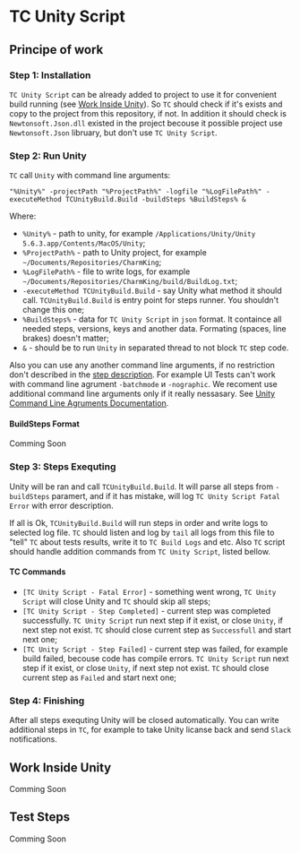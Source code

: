 TC Unity Script
====================================

Principe of work
---------------------

### Step 1: Installation ###

`TC Unity Script` can be already added to project to use it for convenient build running (see [Work Inside Unity](#work-inside-unity)). So `TC` should check if it's exists and copy to the project from this repository, if not. In addition it should check is `Newtonsoft.Json.dll` existed in the project becouse it possible project use `Newtonsoft.Json` libruary, but don't use `TC Unity Script`.


### Step 2: Run Unity ###

`TC` call `Unity` with command line arguments:
```
"%Unity%" -projectPath "%ProjectPath%" -logfile "%LogFilePath%" -executeMethod TCUnityBuild.Build -buildSteps %BuildSteps% &
```
Where:
* `%Unity%` - path to unity, for example `/Applications/Unity/Unity 5.6.3.app/Contents/MacOS/Unity`;
* `%ProjectPath%` - path to Unity project, for example `~/Documents/Repositories/CharmKing`;
* `%LogFilePath%` - file to write logs, for example `~/Documents/Repositories/CharmKing/build/BuildLog.txt`;
* `-executeMethod TCUnityBuild.Build` - say Unity what method it should call. `TCUnityBuild.Build` is entry point for steps runner. You shouldn't change this one;
* `%BuildSteps%` - data for `TC Unity Script` in `json` format. It containce all needed steps, versions, keys and another data. Formating (spaces, line brakes) doesn't matter;
* `&` - should be to run `Unity` in separated thread to not block `TC` step code. 

Also you can use any another command line arguments, if no restriction don't described in the [step description](#test-steps). For example UI Tests can't work with command line agrument `-batchmode` и `-nographic`. We recoment use additional command line arguments only if it really nessasary.
See [Unity Command Line Agruments Documentation](https://docs.unity3d.com/Manual/CommandLineArguments.html). 


#### BuildSteps Format ####

Comming Soon


### Step 3: Steps Exequting ###

Unity will be ran and call `TCUnityBuild.Build`. It will parse all steps from `-buildSteps` paramert, and if it has mistake, will log `TC Unity Script Fatal Error` with error description.

If all is Ok, `TCUnityBuild.Build` will run steps in order and write logs to selected log file. `TC` should listen and log by `tail` all logs from this file to "tell" `TC` about tests results, write it to `TC Build Logs` and etc. Also `TC` script should handle addition commands from `TC Unity Script`, listed bellow.


#### TC Commands ####

* `[TC Unity Script - Fatal Error]` - something went wrong, `TC Unity Script` will close Unity and `TC` should skip all steps;
* `[TC Unity Script - Step Completed]` - current step was completed successfully. `TC Unity Script` run next step if it exist, or close `Unity`, if next step not exist. `TC` should close current step as `Successfull` and start next one;
* `[TC Unity Script - Step Failed]` - current step was failed, for example build failed, becouse code has compile errors. `TC Unity Script` run next step if it exist, or close `Unity`, if next step not exist. `TC` should close current step as `Failed` and start next one;


### Step 4: Finishing ###

After all steps exequting Unity will be closed automatically. You can write additional steps in `TC`, for example to take Unity licanse back and send `Slack` notifications.


Work Inside Unity
---------------------

Comming Soon


Test Steps
---------------------

Comming Soon

